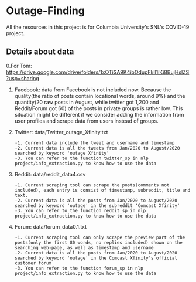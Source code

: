 # Outage-Finding
All the resources in this project is for Columbia University's SNL's COVID-19 project.

## Details about data
0.For Tom: https://drive.google.com/drive/folders/1xOTiSA9K4ibOdupFkll1iKi8BujHslZS?usp=sharing
1. Facebook: data from Facebook is not included now. Because the quality(the ratio of posts contain locational words, around 9%) and the quantity(20 raw posts in August, while twitter got 1,200 and Reddit/Forum got 60) of the posts in private groups is rather low. This situation might be different if we consider adding the information from user profiles and scrape data from users instead of groups.
2. Twitter: data/Twitter_outage_Xfinity.txt

       -1. Current data include the tweet and username and timestamp
       -2. Current data is all the tweets from Jan/2020 to August/2020 searched by keyword 'outage Xfinity'
       -3. You can refer to the function twitter_sp in nlp project/info_extraction.py to know how to use the data
3. Reddit: data/reddit_data4.csv 

       -1. Current scraping tool can scrape the posts(comments not included), each entry is consist of timestamp, subreddit, title and text.
       -2. Current data is all the posts from Jan/2020 to August/2020 searched by keyword 'outage' in the subreddit 'Comcast Xfinity'
       -3. You can refer to the function reddit_sp in nlp project/info_extraction.py to know how to use the data
4. Forum: data/forum_data0.1.txt

       -1. Current scraping tool can only scrape the preview part of the posts(only the first 80 words, no replies included) shown on the searching web-page, as well as timestamp and username
       -2. Current data is all the posts from Jan/2020 to August/2020 searched by keyword 'outage' in the Comcast Xfinity's official customer forum
       -3. You can refer to the function forum_sp in nlp project/info_extraction.py to know how to use the data
            
